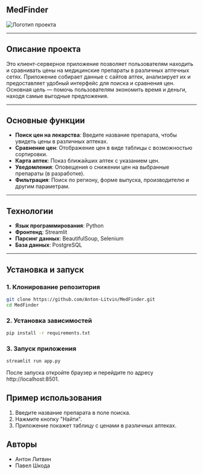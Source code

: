 ## MedFinder

![Логотип проекта](https://i.redd.it/odp5mi64gyy21.png)  

---

## Описание проекта

Это клиент-серверное приложение позволяет пользователям находить и сравнивать цены на медицинские препараты в различных аптечных сетях. Приложение собирает данные с сайтов аптек, анализирует их и предоставляет удобный интерфейс для поиска и сравнения цен. Основная цель — помочь пользователям экономить время и деньги, находя самые выгодные предложения.

---

## Основные функции

- **Поиск цен на лекарства**: Введите название препарата, чтобы увидеть цены в различных аптеках.
- **Сравнение цен**: Отображение цен в виде таблицы с возможностью сортировки.
- **Карта аптек**: Показ ближайших аптек с указанием цен.
- **Уведомления**: Оповещения о снижении цен на выбранные препараты (в разработке).
- **Фильтрация**: Поиск по региону, форме выпуска, производителю и другим параметрам.

---

## Технологии

- **Язык программирования**: Python
- **Фронтенд**: Streamlit
- **Парсинг данных**: BeautifulSoup, Selenium
- **База данных**: PostgreSQL

---

## Установка и запуск

### 1. Клонирование репозитория

```bash
git clone https://github.com/Anton-Litvin/MedFinder.git
cd MedFinder
```
### 2. Установка зависимостей
```bash
pip install -r requirements.txt
```

### 3. Запуск приложения
```bash
streamlit run app.py
```
После запуска откройте браузер и перейдите по адресу http://localhost:8501.

## Пример использования
1. Введите название препарата в поле поиска.
2. Нажмите кнопку "Найти".
3. Приложение покажет таблицу с ценами в различных аптеках.

## Авторы
- Антон Литвин 
- Павел Шкода 